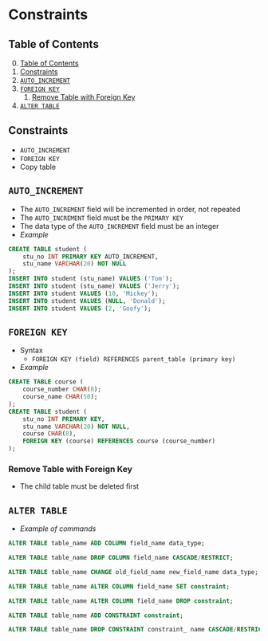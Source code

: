# Constraints

## Table of Contents

0. [Table of Contents](#table-of-contents)
1. [Constraints](#constraints)
2. [`AUTO_INCREMENT`](#auto_increment)
3. [`FOREIGN KEY`](#foreign-key)
    1. [Remove Table with Foreign Key](#remove-table-with-foreign-key)
4. [`ALTER TABLE`](#alter-table)

## Constraints

- `AUTO_INCREMENT`
- `FOREIGN KEY`
- Copy table

## `AUTO_INCREMENT`

- The `AUTO_INCREMENT` field will be incremented in order, not repeated
- The `AUTO_INCREMENT` field must be the `PRIMARY KEY`
- The data type of the `AUTO_INCREMENT` field must be an integer
- *Example*
```sql
CREATE TABLE student (
    stu_no INT PRIMARY KEY AUTO_INCREMENT, 
    stu_name VARCHAR(20) NOT NULL
);
INSERT INTO student (stu_name) VALUES ('Tom');
INSERT INTO student (stu_name) VALUES ('Jerry');
INSERT INTO student VALUES (10, 'Mickey');
INSERT INTO student VALUES (NULL, 'Donald');
INSERT INTO student VALUES (2, 'Goofy');
```

## `FOREIGN KEY`

- Syntax
    - `FOREIGN KEY (field) REFERENCES parent_table (primary key)`
- *Example*
```sql
CREATE TABLE course (
    course_number CHAR(8);
    course_name CHAR(50);
);
CREATE TABLE student (
    stu_no INT PRIMARY KEY, 
    stu_name VARCHAR(20) NOT NULL, 
    course CHAR(8), 
    FOREIGN KEY (course) REFERENCES course (course_number)
);
```

### Remove Table with Foreign Key

- The child table must be deleted first

## `ALTER TABLE`

- *Example of commands*
```sql
ALTER TABLE table_name ADD COLUMN field_name data_type;​

ALTER TABLE table_name DROP COLUMN field_name CASCADE/RESTRICT;​

ALTER TABLE table_name CHANGE old_field_name new_field_name data_type;​

ALTER TABLE table_name ALTER COLUMN field_name SET constraint;​

ALTER TABLE table_name ALTER COLUMN field_name DROP constraint;​

ALTER TABLE table_name ADD CONSTRAINT constraint;​

ALTER TABLE table_name DROP CONSTRAINT constraint_ name CASCADE/RESTRICT;​
```
